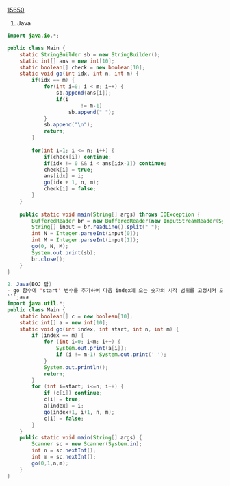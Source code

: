 [15650](https://www.acmicpc.net/problem/15650)

1. Java
```java
import java.io.*;

public class Main {
	static StringBuilder sb = new StringBuilder();
	static int[] ans = new int[10];
	static boolean[] check = new boolean[10];
	static void go(int idx, int n, int m) {
		if(idx == m) {
			for(int i=0; i < m; i++) {
				sb.append(ans[i]);
				if(i
						!= m-1)
					sb.append(" ");
			}
			sb.append("\n");
			return;
		}
		
		for(int i=1; i <= n; i++) {
			if(check[i]) continue;
			if(idx != 0 && i < ans[idx-1]) continue;
			check[i] = true;
			ans[idx] = i;
			go(idx + 1, n, m);
			check[i] = false;
		}
	}
	
	public static void main(String[] args) throws IOException {
		BufferedReader br = new BufferedReader(new InputStreamReader(System.in));
		String[] input = br.readLine().split(" ");
		int N = Integer.parseInt(input[0]);
		int M = Integer.parseInt(input[1]);		
		go(0, N, M);
		System.out.print(sb);
		br.close(); 
	}
}

2. Java(BOJ 답)
- go 함수에 'start' 변수를 추가하여 다음 index에 오는 숫자의 시작 범위를 고정시켜 오름차순을 만들어줌
```java
import java.util.*;
public class Main {
    static boolean[] c = new boolean[10];
    static int[] a = new int[10];
    static void go(int index, int start, int n, int m) {
        if (index == m) {
            for (int i=0; i<m; i++) {
                System.out.print(a[i]);
                if (i != m-1) System.out.print(' ');
            }
            System.out.println();
            return;
        }
        for (int i=start; i<=n; i++) {
            if (c[i]) continue;
            c[i] = true;
            a[index] = i;
            go(index+1, i+1, n, m);
            c[i] = false;
        }
    }   
    public static void main(String[] args) {
        Scanner sc = new Scanner(System.in);
        int n = sc.nextInt();
        int m = sc.nextInt();
        go(0,1,n,m);
    }
}
```
```
